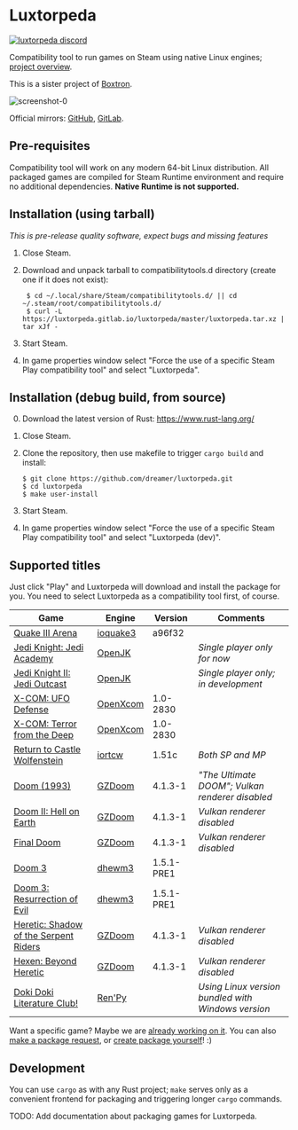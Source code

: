 # Luxtorpeda

[![luxtorpeda discord](https://img.shields.io/discord/514567252864008206.svg?label=discord)](https://discord.gg/8mFhUPX)

Compatibility tool to run games on Steam using native Linux engines; [project overview](https://github.com/dreamer/luxtorpeda/wiki).

This is a sister project of [Boxtron](https://github.com/dreamer/boxtron/).

![screenshot-0](https://user-images.githubusercontent.com/3967/61964568-7b674500-afce-11e9-9c42-ef6cc1b425b6.png)

Official mirrors:
[GitHub](https://github.com/dreamer/luxtorpeda),
[GitLab](https://gitlab.com/luxtorpeda/luxtorpeda).

## Pre-requisites

Compatibility tool will work on any modern 64-bit Linux distribution.
All packaged games are compiled for Steam Runtime environment and require no
additional dependencies. **Native Runtime is not supported.**

## Installation (using tarball)

*This is pre-release quality software, expect bugs and missing features*

1. Close Steam.
2. Download and unpack tarball to compatibilitytools.d directory (create one if it does not exist):

        $ cd ~/.local/share/Steam/compatibilitytools.d/ || cd ~/.steam/root/compatibilitytools.d/
        $ curl -L https://luxtorpeda.gitlab.io/luxtorpeda/master/luxtorpeda.tar.xz | tar xJf -

3. Start Steam.
4. In game properties window select "Force the use of a specific Steam Play
   compatibility tool" and select "Luxtorpeda".

## Installation (debug build, from source)

0. Download the latest version of Rust: https://www.rust-lang.org/
1. Close Steam.
2. Clone the repository, then use makefile to trigger `cargo build` and install:

       $ git clone https://github.com/dreamer/luxtorpeda.git
       $ cd luxtorpeda
       $ make user-install

3. Start Steam.
4. In game properties window select "Force the use of a specific Steam Play
   compatibility tool" and select "Luxtorpeda&nbsp;(dev)".

## Supported titles

Just click "Play" and Luxtorpeda will download and install the package for you.
You need to select Luxtorpeda as a compatibility tool first, of course.

| Game                                                                              | Engine                                             | Version    | Comments
|---                                                                                |---                                                 |---         |---
| [Quake III Arena](https://store.steampowered.com/app/2200/)                       | [ioquake3](https://ioquake3.org/)                  | a96f32     |
| [Jedi Knight: Jedi Academy](https://store.steampowered.com/app/6020/)             | [OpenJK](https://github.com/JACoders/OpenJK)       |            | *Single player only for now*
| [Jedi Knight II: Jedi Outcast](https://store.steampowered.com/app/6030/)          | [OpenJK](https://github.com/JACoders/OpenJK)       |            | *Single player only; in development*
| [X-COM: UFO Defense](https://store.steampowered.com/app/7760/)                    | [OpenXcom](https://openxcom.org/)                  | 1.0-2830   |
| [X-COM: Terror from the Deep](https://store.steampowered.com/app/7650/)           | [OpenXcom](https://openxcom.org/)                  | 1.0-2830   |
| [Return to Castle Wolfenstein](https://store.steampowered.com/app/9010/)          | [iortcw](https://github.com/iortcw/iortcw)         | 1.51c      | *Both SP and MP*
| [Doom (1993)](https://store.steampowered.com/app/2280/)                           | [GZDoom](https://zdoom.org/)                       | 4.1.3-1    | *"The Ultimate DOOM"; Vulkan renderer disabled*
| [Doom II: Hell on Earth](https://store.steampowered.com/app/2300/)                | [GZDoom](https://zdoom.org/)                       | 4.1.3-1    | *Vulkan renderer disabled*
| [Final Doom](https://store.steampowered.com/app/2290/)                            | [GZDoom](https://zdoom.org/)                       | 4.1.3-1    | *Vulkan renderer disabled*
| [Doom 3](https://store.steampowered.com/app/9050/)                                | [dhewm3](https://dhewm3.org/)                      | 1.5.1-PRE1 |
| [Doom 3: Resurrection of Evil](https://store.steampowered.com/app/9070/)          | [dhewm3](https://dhewm3.org/)                      | 1.5.1-PRE1 |
| [Heretic: Shadow of the Serpent Riders](https://store.steampowered.com/app/2390/) | [GZDoom](https://zdoom.org/)                       | 4.1.3-1    | *Vulkan renderer disabled*
| [Hexen: Beyond Heretic](https://store.steampowered.com/app/2360/)                 | [GZDoom](https://zdoom.org/)                       | 4.1.3-1    | *Vulkan renderer disabled*
| [Doki Doki Literature Club!](https://store.steampowered.com/app/698780/)          | [Ren'Py](https://www.renpy.org/)                   |            | *Using Linux version bundled with Windows version*

Want a specific game? Maybe we are
[already working on it](https://github.com/dreamer/luxtorpeda/wiki/Game-engines#on-agenda-wip-and-supported-engines).
You can also
[make a package request](https://github.com/dreamer/luxtorpeda/issues/new),
or
[create package yourself](https://github.com/dreamer/luxtorpeda/wiki/Packaging-tutorial)! :)

## Development

You can use `cargo` as with any Rust project; `make` serves only as a convenient
frontend for packaging and triggering longer `cargo` commands.

TODO: Add documentation about packaging games for Luxtorpeda.
